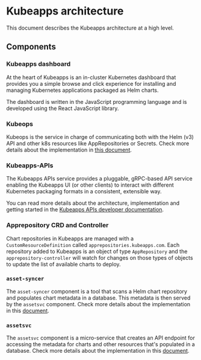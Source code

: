 # Kubeapps architecture

This document describes the Kubeapps architecture at a high level.

## Components

### Kubeapps dashboard

At the heart of Kubeapps is an in-cluster Kubernetes dashboard that provides you a simple browse and click experience for installing and managing Kubernetes applications packaged as Helm charts.

The dashboard is written in the JavaScript programming language and is developed using the React JavaScript library.

### Kubeops

Kubeops is the service in charge of communicating both with the Helm (v3) API and other k8s resources like AppRepositories or Secrets.
Check more details about the implementation in [this document](/docs/reference/developer/kubeops.md).

### Kubeapps-APIs

The Kubeapps APIs service provides a pluggable, gRPC-based API service enabling the Kubeapps UI (or other clients) to interact with different Kubernetes packaging formats in a consistent, extensible way.

You can read more details about the architecture, implementation and getting started in the [Kubeapps APIs developer documentation](/docs/developer/kubeapps-apis.md).

### Apprepository CRD and Controller

Chart repositories in Kubeapps are managed with a `CustomResourceDefinition` called `apprepositories.kubeapps.com`. Each repository added to Kubeapps is an object of type `AppRepository` and the `apprepository-controller` will watch for changes on those types of objects to update the list of available charts to deploy.

### `asset-syncer`

The `asset-syncer` component is a tool that scans a Helm chart repository and populates chart metadata in a database. This metadata is then served by the `assetsvc` component. Check more details about the implementation in this [document](/docs/reference/developer/asset-syncer.md).

### `assetsvc`

The `assetsvc` component is a micro-service that creates an API endpoint for accessing the metadata for charts and other resources that's populated in a database. Check more details about the implementation in this [document](/docs/reference/developer/asset-syncer.md).
